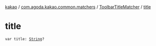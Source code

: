 [kakao](../../index.md) / [com.agoda.kakao.common.matchers](../index.md) / [ToolbarTitleMatcher](index.md) / [title](./title.md)

# title

`var title: `[`String`](https://kotlinlang.org/api/latest/jvm/stdlib/kotlin/-string/index.html)`?`